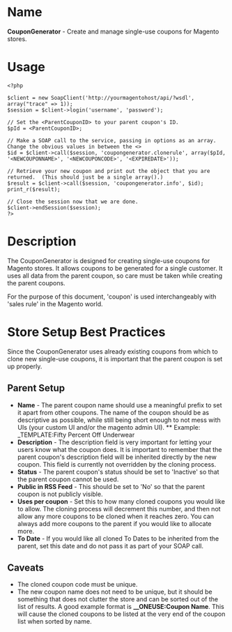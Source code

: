 # Name
**CouponGenerator** - Create and manage single-use coupons for Magento stores.

# Usage
    <?php

    $client = new SoapClient('http://yourmagentohost/api/?wsdl', array("trace" => 1));
    $session = $client->login('username', 'password');
    
    // Set the <ParentCouponID> to your parent coupon's ID.
    $pId = <ParentCouponID>;
    
    // Make a SOAP call to the service, passing in options as an array.  Change the obvious values in between the <>
    $id = $client->call($session, 'coupongenerator.clonerule', array($pId, '<NEWCOUPONNAME>', '<NEWCOUPONCODE>', '<EXPIREDATE>'));
    
    // Retrieve your new coupon and print out the object that you are returned.  (This should just be a single array().)
    $result = $client->call($session, 'coupongenerator.info', $id);
    print_r($result);
    
    // Close the session now that we are done.
    $client->endSession($session);
    ?>
  
# Description
The CouponGenerator is designed for creating single-use coupons for Magento stores.  It allows coupons to be generated for a single customer.  It uses all data from the parent coupon, so care must be taken while creating the parent coupons.  

For the purpose of this document, 'coupon' is used interchangeably with 'sales rule' in the Magento world.

# Store Setup Best Practices
Since the CouponGenerator uses already existing coupons from which to clone new single-use coupons, it is important that the parent coupon is set up properly.

## Parent Setup
* **Name** - The parent coupon name should use a meaningful prefix to set it apart from other coupons.  The name of the coupon should be as descriptive as possible, while still being short enough to not mess with UIs (your custom UI and/or the magento admin UI).
** Example: _TEMPLATE:Fifty Percent Off Underwear
* **Description** - The description field is very important for letting your users know what the coupon does.  It is important to remember that the parent coupon's description field will be inherited directly by the new coupon.  This field is currently not overridden by the cloning process.
* **Status** - The parent coupon's status should be set to 'Inactive' so that the parent coupon cannot be used.
* **Public in RSS Feed** - This should be set to 'No' so that the parent coupon is not publicly visible.
* **Uses per coupon** - Set this to how many cloned coupons you would like to allow.  The cloning process will decrement this number, and then not allow any more coupons to be cloned when it reaches zero.  You can always add more coupons to the parent if you would like to allocate more.
* **To Date** - If you would like all cloned To Dates to be inherited from the parent, set this date and do not pass it as part of your SOAP call.

## Caveats
* The cloned coupon code must be unique.
* The new coupon name does not need to be unique, but it should be something that does not clutter the store and can be sorted out of the list of results.  A good example format is **__ONEUSE:Coupon Name**.  This will cause the cloned coupons to be listed at the very end of the coupon list when sorted by name.
